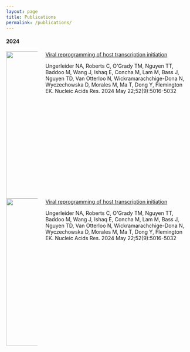 ```yaml
---
layout: page
title: Publications
permalink: /publications/
---
```




#### 2024

<div class="container">
    <div class="columns">
          <div class="column is-one-fifth"><img src="{{ site.baseurl }}/images/dnpromoter_paper.png" style="width: 400px;"/></div>
              <div class="column"> 
                    <div class="has-text-weight-semibold"><a href="https://academic.oup.com/nar/article/52/9/5016/7627474">Viral reprogramming of host transcription initiation</a></div>
                      <p class="pt-2">
Ungerleider NA, Roberts C, O'Grady TM, Nguyen TT, Baddoo M, Wang J, Ishaq E, Concha M, Lam M, Bass J, Nguyen TD, Van Otterloo N, Wickramarachchige-Dona N, Wyczechowska D, Morales M, Ma T, Dong Y, Flemington EK. Nucleic Acids Res. 2024 May 22;52(9):5016-5032
                      </p>
              </div>
    </div>

</div>

<div class="container mt-2">
    <div class="columns">
          <div class="column is-one-fifth"><img src="{{ site.baseurl }}/images/dnpromoter_paper.png" style="width: 400px;"/></div>
              <div class="column"> 
                    <div class="has-text-weight-semibold"><a href="https://academic.oup.com/nar/article/52/9/5016/7627474">Viral reprogramming of host transcription initiation</a></div>
                      <p class="pt-2">
Ungerleider NA, Roberts C, O'Grady TM, Nguyen TT, Baddoo M, Wang J, Ishaq E, Concha M, Lam M, Bass J, Nguyen TD, Van Otterloo N, Wickramarachchige-Dona N, Wyczechowska D, Morales M, Ma T, Dong Y, Flemington EK. Nucleic Acids Res. 2024 May 22;52(9):5016-5032
                      </p>
              </div>
    </div>

</div>
